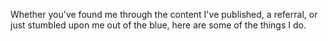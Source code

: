 Whether you've found me through the content I've published, a referral, or just stumbled upon me out of the blue, here are some of the things I do.